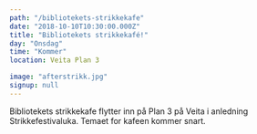 ```yaml
---
path: "/bibliotekets-strikkekafe"
date: "2018-10-10T10:30:00.000Z"
title: "Bibliotekets strikkekafé!" 
day: "Onsdag"
time: "Kommer"
location: Veita Plan 3

image: "afterstrikk.jpg"
signup: null
---
```


Bibliotekets strikkekafe flytter inn på Plan 3 på Veita i anledning
Strikkefestivaluka. Temaet for kafeen kommer snart.